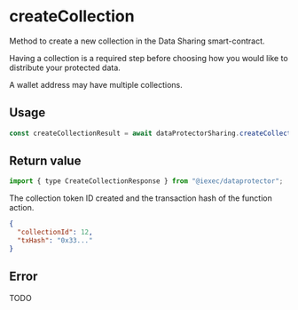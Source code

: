 # createCollection

Method to create a new collection in the Data Sharing smart-contract.

Having a collection is a required step before choosing how you would like to distribute your
protected data.

A wallet address may have multiple collections.

## Usage

```js
const createCollectionResult = await dataProtectorSharing.createCollection();
```

## Return value

```js
import { type CreateCollectionResponse } from "@iexec/dataprotector";
```

The collection token ID created and the transaction hash of the function action.

```json
{
  "collectionId": 12,
  "txHash": "0x33..."
}
```

## Error

TODO
